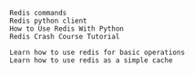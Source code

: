 
    Redis commands
    Redis python client
    How to Use Redis With Python
    Redis Crash Course Tutorial

    Learn how to use redis for basic operations
    Learn how to use redis as a simple cache
